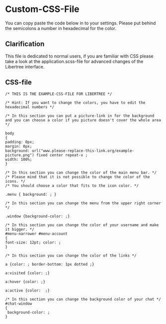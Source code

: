 # Custom-CSS-File
You can copy paste the code below in to your settings. Please put behind the semicolons a number in hexadecimal for the color. 

## Clarification
This file is dedicated to normal users, if you are familiar with CSS please take a look at the application.scss-file for advanced changes of the Libertree interface.

## CSS-file ##

~~~
/* THIS IS THE EXAMPLE-CSS-FILE FOR LIBERTREE */

/* Hint: If you want to change the colors, you have to edit the hexadecimal numbers */

/* In this section you can put a picture-link in for the background and you can choose a color if you picture doesn't cover the whole area */

body
{
padding: 0px;
margin: 0px;
background: url("www.please-replace-this-link.org/example-picture.png") fixed center repeat-x ;
width: 100%;
}

/* In this section you can change the color of the main menu bar. */
/* Please mind that it is not possible to change the color of the icons. */
/* You should choose a color that fits to the icon color. */

.menu { background: ; }

/* In this section you can change the menu from the upper right corner */

.window {background-color: ;}

/* In this section you can change the color of your username and make it bigger. */
#menu-narrower #menu-account
{
font-size: 12pt; color: ;
}

/* In this section you can change the color of the links */

a {color: ; border-bottom: 1px dotted ;}

a:visited {color: ;}

a:hover {color: ;}

a:active {color:  ;}

/* In this section you can change the background color of your chat */
#chat-window
{
 background-color: ;
}
~~~
